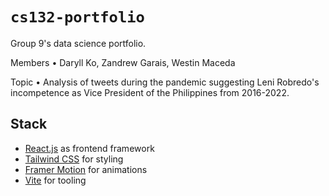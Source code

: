 # `cs132-portfolio`

Group 9's data science portfolio.

Members • Daryll Ko, Zandrew Garais, Westin Maceda

Topic • Analysis of tweets during the pandemic suggesting Leni Robredo's incompetence as Vice President of the Philippines from 2016-2022.

## Stack

- [React.js](https://reactjs.org/) as frontend framework
- [Tailwind CSS](https://tailwindcss.com/) for styling
- [Framer Motion](https://www.framer.com/motion/) for animations
- [Vite](https://vitejs.dev/) for tooling

